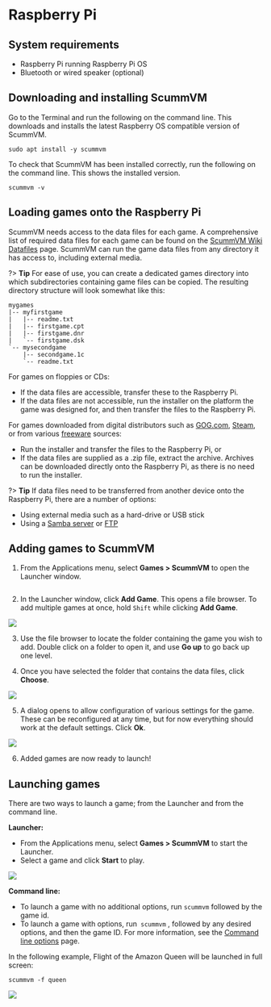 # Raspberry Pi 

## System requirements
- Raspberry Pi running Raspberry Pi OS
- Bluetooth or wired speaker (optional)


## Downloading and installing ScummVM

Go to the Terminal and run the following on the command line. This downloads and installs the latest Raspberry OS compatible version of ScummVM. 

```
sudo apt install -y scummvm
```

To check that ScummVM has been installed correctly, run the following on the command line. This shows the installed version. 
```
scummvm -v
```


## Loading games onto the Raspberry Pi

ScummVM needs access to the data files for each game. A comprehensive list of required data files for each game can be found on the [ScummVM Wiki Datafiles](https://wiki.scummvm.org/index.php?title=Datafiles) page. ScummVM can run the game data files from any directory it has access to, including external media. 

?> **Tip**
For ease of use, you can create a dedicated games directory into which subdirectories containing game files can be copied. The resulting directory structure will look somewhat like this:
````
mygames
|-- myfirstgame
|   |-- readme.txt
|   |-- firstgame.cpt
|   |-- firstgame.dnr
|   `-- firstgame.dsk
`-- mysecondgame
    |-- secondgame.1c
    `-- readme.txt
````


For games on floppies or CDs:
- If the data files are accessible, transfer these to the Raspberry Pi.
- If the data files are not accessible, run the installer on the platform the game was designed for, and then transfer the files to the Raspberry Pi.

For games downloaded from digital distributors such as [GOG.com](gog.com), [Steam](https://store.steampowered.com), or from various [freeware](https://wiki.scummvm.org/index.php?title=Where_to_get_the_games#Freeware_Games) sources:
- Run the installer and transfer the files to the Raspberry Pi, or
- If the data files are supplied as a .zip file, extract the archive. Archives can be downloaded directly onto the Raspberry Pi, as there is no need to run the installer. 

?> **Tip**
If data files need to be transferred from another device onto the Raspberry Pi, there are a number of options:

- Using external media such as a hard-drive or USB stick
- Using a [Samba server](https://pimylifeup.com/raspberry-pi-samba/) or  [FTP](https://www.raspberrypi.org/documentation/remote-access/ftp.md)


## Adding games to ScummVM


1. From the Applications menu, select **Games&nbsp;>&nbsp;ScummVM** to open the Launcher window.


<img
  alt=""
  src= "img/RaspberryPi/launch_scummvm_rpi.jpg"
  class="img"
/>

2. In the Launcher window, click **Add Game**. This opens a file browser. To add multiple games at once, hold ```Shift``` while clicking **Add Game**.

<img
  alt=" "
  src="img/RaspberryPi/blank_launcher_rpi.jpg"
  class="img"
/>

3.  Use the file browser to locate the folder containing the game you wish to add. Double click on a folder to open it, and use **Go up** to go back up one level. 

4. Once you have selected the folder that contains the data files, click **Choose**. 

<img
  alt=" "
  src="img/RaspberryPi/adding_games_rpi.jpg"
  class="img"
/>

5.  A dialog opens to allow configuration of various settings for the game. These can be reconfigured at any time, but for now everything should work at the default settings. Click **Ok**. 

<img
  alt=" "
  src="img/RaspberryPi/game_info_rpi.jpg"
  class="img"
/>

6. Added games are now ready to launch!



## Launching games

There are two ways to launch a game; from the Launcher and from the command line. 

**Launcher:** 
-	From the Applications menu, select **Games&nbsp;>&nbsp;ScummVM** to start the Launcher. 
- Select a game and click **Start** to play. 

<img
  class="gif" 
  alt=" "
  src="img/RaspberryPi/launch_launcher.gif"
/>

**Command line:** 
- To launch a game with no additional options, run ```scummvm``` followed by the game id.   
- To launch a game with options, run``` scummvm``` , followed by any desired options, and then the game ID. For more information, see the [Command line options](advanced/command_line) page.


In the following example, Flight of the Amazon Queen will be launched in full screen:

```
scummvm -f queen
```

<img
  class="gif" 
  alt=" "
  src="img/RaspberryPi/launch_commandline.gif"
/>

